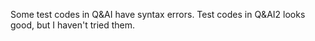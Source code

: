 Some test codes in Q&AI have syntax errors.
Test codes in Q&AI2 looks good, but I haven't tried them.

